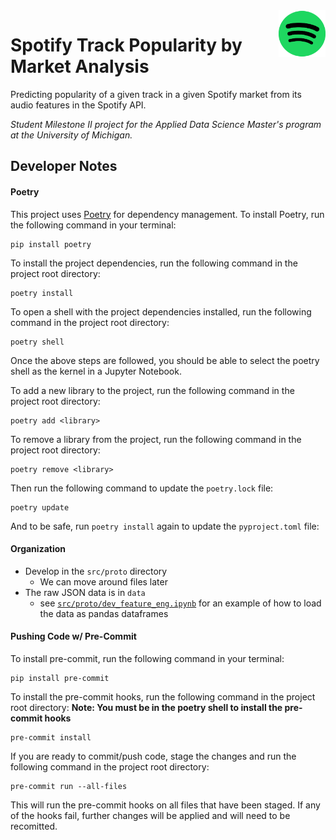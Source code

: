 
<img src="assets/spotify_icon.png" width="75" height="75" align="right">

# Spotify Track Popularity by Market Analysis


Predicting popularity of a given track in a given Spotify market from its audio features in the Spotify API.

*Student Milestone II project for the Applied Data Science Master's program at the University of Michigan.*

## Developer Notes
#### Poetry
This project uses [Poetry](https://python-poetry.org/) for dependency management. To install Poetry, run the following command in your terminal:
```
pip install poetry
```
To install the project dependencies, run the following command in the project root directory:
```
poetry install
```
To open a shell with the project dependencies installed, run the following command in the project root directory:
```
poetry shell
```
Once the above steps are followed, you should be able to select the poetry shell as the kernel in a Jupyter Notebook.

To add a new library to the project, run the following command in the project root directory:
```
poetry add <library>
```
To remove a library from the project, run the following command in the project root directory:
```
poetry remove <library>
```

Then run the following command to update the `poetry.lock` file:
```
poetry update
```
And to be safe, run `poetry install` again to update the `pyproject.toml` file:

#### Organization
- Develop in the `src/proto` directory
    - We can move around files later
- The raw JSON data is in `data`
    - see [`src/proto/dev_feature_eng.ipynb`](https://github.com/mattbolanos/spotify-market-popularity/blob/main/src/proto/dev_feature_eng.ipynb) for an example of how to load the data as pandas dataframes
#### Pushing Code w/ Pre-Commit
To install pre-commit, run the following command in your terminal:
```
pip install pre-commit
```
To install the pre-commit hooks, run the following command in the project root directory:
**Note: You must be in the poetry shell to install the pre-commit hooks**
```
pre-commit install
```
If you are ready to commit/push code, stage the changes and run the following command in the project root directory:
```
pre-commit run --all-files
```
This will run the pre-commit hooks on all files that have been staged. If any of the hooks fail, further changes will be applied and will need to be recomitted.

